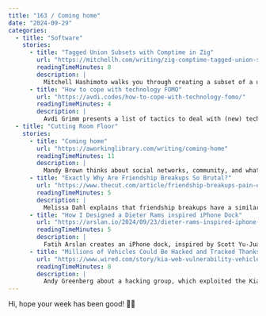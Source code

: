 ```yaml
---
title: "163 / Coming home"
date: "2024-09-29"
categories:
  - title: "Software"
    stories:
      - title: "Tagged Union Subsets with Comptime in Zig"
        url: "https://mitchellh.com/writing/zig-comptime-tagged-union-subset"
        readingTimeMinutes: 8
        description: |
          Mitchell Hashimoto walks you through creating a subset of a union in Zig.
      - title: "How to cope with technology FOMO"
        url: "https://avdi.codes/how-to-cope-with-technology-fomo/"
        readingTimeMinutes: 4
        description: |
          Avdi Grimm presents a list of tactics to deal with (new) technology FOMO.    
  - title: "Cutting Room Floor"
    stories: 
      - title: "Coming home"
        url: "https://aworkinglibrary.com/writing/coming-home"
        readingTimeMinutes: 11
        description: |
          Mandy Brown thinks about social networks, community, and what a better future could look like.
      - title: "Exactly Why Are Friendship Breakups So Brutal?"
        url: "https://www.thecut.com/article/friendship-breakups-pain-explained-psychology.html"
        readingTimeMinutes: 5
        description: |
          Melissa Dahl explains that friendship breakups have a similar impact as relationship breakups, and explains how they usually happen.
      - title: "How I Designed a Dieter Rams inspired iPhone Dock"
        url: "https://arslan.io/2024/09/23/dieter-rams-inspired-iphone-dock/"
        readingTimeMinutes: 5
        description: |
          Fatih Arslan creates an iPhone dock, inspired by Scott Yu-Juan's and Overwerk's design, which in turn was inspired by the Braun DN 40.
      - title: "Millions of Vehicles Could Be Hacked and Tracked Thanks to a Simple Website Bug"
        url: "https://www.wired.com/story/kia-web-vulnerability-vehicle-hack-track/"
        readingTimeMinutes: 8
        description: |
          Andy Greenberg about a hacking group, which exploited the Kia web application to allow honking, unlocking and starting the ignition of millions of cars with just the license plate.
---
```


Hi, hope your week has been good! ✌🏻
